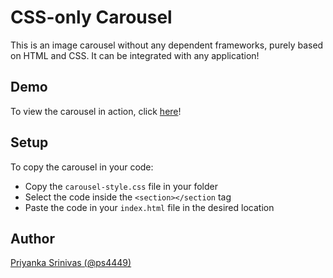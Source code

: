 # CSS-only Carousel

This is an image carousel without any dependent frameworks, purely based on HTML and CSS. It can be integrated with any application!

## Demo

To view the carousel in action, click [here](https://imgur.com/a/qWjLHLa)!

## Setup

To copy the carousel in your code:
- Copy the `carousel-style.css` file in your folder
- Select the code inside the `<section></section` tag
- Paste the code in your `index.html` file in the desired location

## Author

[Priyanka Srinivas (@ps4449)](https://github.com/ps4449)
